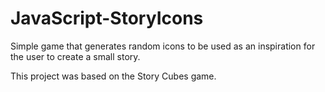 # JavaScript-StoryIcons
 Simple game that generates random icons to be used as an inspiration for the user to create a small story.

This project was based on the Story Cubes game.